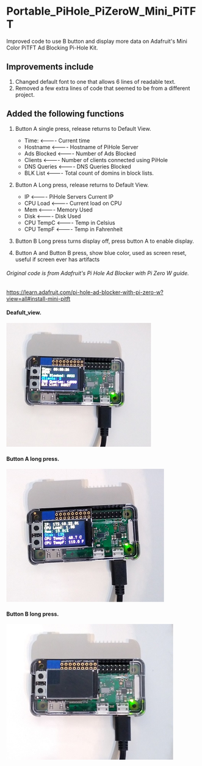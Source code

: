 # Portable_PiHole_PiZeroW_Mini_PiTFT
Improved code to use B button and display more data on Adafruit's Mini Color PiTFT Ad Blocking Pi-Hole Kit.

## Improvements include
1. Changed default font to one that allows 6 lines of readable text.
2. Removed a few extra lines of code that seemed to be from a different project.

## Added the following functions
1. Button A single press, release returns to Default View.
   - Time:       <---- Current time
   - Hostname    <---- Hostname of PiHole Server
   - Ads Blocked <---- Number of Ads Blocked
   - Clients     <---- Number of clients connected using PiHole
   - DNS Queries <---- DNS Queries Blocked
   - BLK List    <---- Total count of domins in block lists.

2. Button A Long press, release returns to Default View.
   - IP          <---- PiHole Servers Current IP
   - CPU Load    <---- Current load on CPU
   - Mem         <---- Memory Used
   - Disk        <---- Disk Used
   - CPU TempC   <---- Temp in Celsius
   - CPU TempF   <---- Temp in Fahrenheit
     
3. Button B Long press turns display off, press button A to enable display.
4. Button A and Button B press, show blue color, used as screen reset, useful if screen ever has artifacts

###### Original code is from Adafruit's Pi Hole Ad Blocker with Pi Zero W guide.
https://learn.adafruit.com/pi-hole-ad-blocker-with-pi-zero-w?view=all#install-mini-pitft
<br>
#### Deafult_view.
![Portable_PiHole_PiZeroW_Mini_PiTFT](/images/default_view.jpg?raw=true "Completed Project")
#### Button A long press.
![Portable_PiHole_PiZeroW_Mini_PiTFT](/images/button_a_long_press.jpg?raw=true "Completed Project")
#### Button B long press.
![Portable_PiHole_PiZeroW_Mini_PiTFT](/images/button_b_long_press.jpg?raw=true "Completed Project") 
